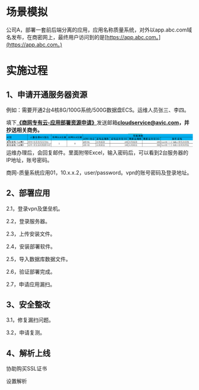 # 场景模拟

公司A，部署一套前后端分离的应用，应用名称质量系统，对外以app.abc.com域名发布，在商密网上，最终用户访问到的是[https://app.abc.com。](https://app.abc.com。)

# 实施过程

## 1、申请开通服务器资源

例如：需要开通2台4核8G/100G系统/500G数据盘ECS。运维人员张三、李四。

填下[**《商网专有云-应用部署资源申请》**](/assets/xxxx系统-商网专有云-应用部署资源申请-V3.0.xlsx)发送邮箱**cloudservice@avic.com，并抄送相关商务。**![](/assets/示例2.png)运维办理后，会回复邮件。里面附带Excel，输入密码后，可以看到2台服务器的IP地址，账号密码。

商网-质量系统应用01，10.x.x.2，user/password。vpn的账号密码及登录地址。

## 2、部署应用

2.1，登录vpn及堡垒机。

2.2，登录服务器。

2.3，上传安装文件。

2.4，安装部署软件。

2.5，导入数据库数据文件。

2.6，验证部署完成。

2.7，申请应用漏扫。

## 3、安全整改

3.1，修复漏扫问题。

3.2，申请复测。

## 4、解析上线

协助购买SSL证书

设置解析

